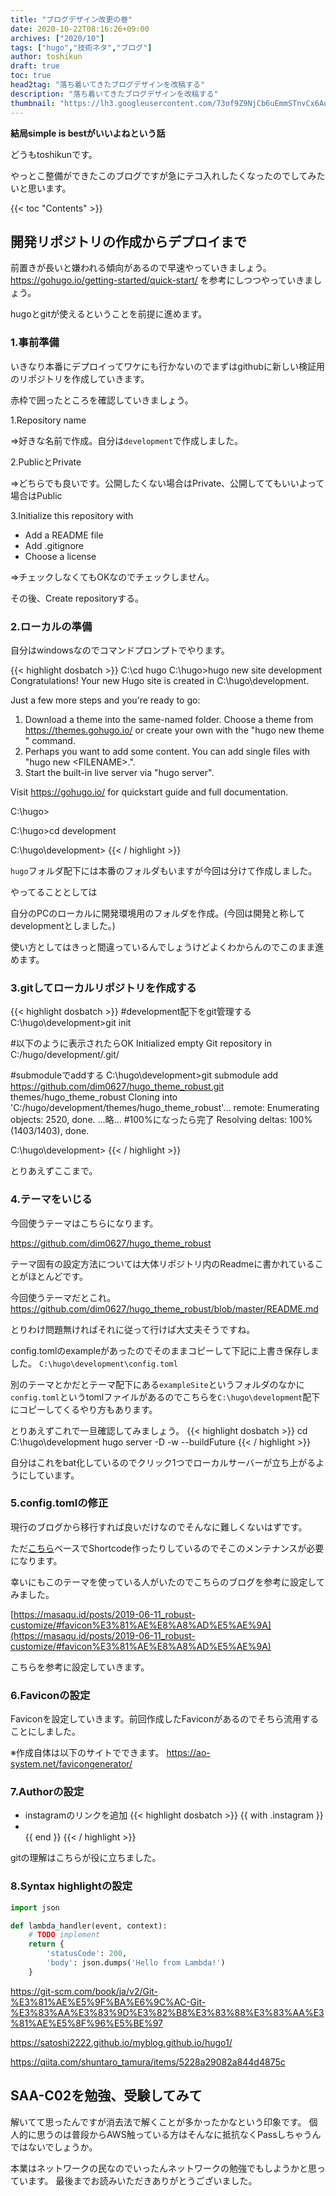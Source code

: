 ```yaml
---
title: "ブログデザイン改更の巻"
date: 2020-10-22T08:16:26+09:00
archives: ["2020/10"]
tags: ["hugo","技術ネタ","ブログ"]
author: toshikun
draft: true
toc: true
head2tag: "落ち着いてきたブログデザインを改稿する"
description: "落ち着いてきたブログデザインを改稿する"
thumbnail: "https://lh3.googleusercontent.com/73of9Z9NjCb6uEmmSTnvCx6Aukk3UpfwyKIYnpUpiqDVz7Ym1-1jpqkcWy6k3jo1qRvBgSkDp9EMvP5b5M-q2b6YEnd233giJE54eJ12sVyhN7TIMA1Zd6bJYjRKEKiQv_CXb-xCUg=w400"
---
```


**結局simple is bestがいいよねという話**

どうもtoshikunです。

やっとこ整備ができたこのブログですが急にテコ入れしたくなったのでしてみたいと思います。

{{< toc "Contents" >}}

## 開発リポジトリの作成からデプロイまで

前置きが長いと嫌われる傾向があるので早速やっていきましょう。
https://gohugo.io/getting-started/quick-start/ を参考にしつつやっていきましょう。

hugoとgitが使えるということを前提に進めます。

### 1.事前準備

いきなり本番にデプロイってワケにも行かないのでまずはgithubに新しい検証用のリポジトリを作成していきます。

赤枠で囲ったところを確認していきましょう。

1.Repository name

⇒好きな名前で作成。自分は`development`で作成しました。


2.PublicとPrivate

⇒どちらでも良いです。公開したくない場合はPrivate、公開しててもいいよって場合はPublic

3.Initialize this repository with

* Add a README file
* Add .gitignore
* Choose a license

⇒チェックしなくてもOKなのでチェックしません。

その後、Create repositoryする。

### 2.ローカルの準備

自分はwindowsなのでコマンドプロンプトでやります。

{{< highlight dosbatch >}}
C:\cd hugo
C:\hugo>hugo new site development
Congratulations! Your new Hugo site is created in C:\hugo\development.

Just a few more steps and you're ready to go:

1. Download a theme into the same-named folder.
   Choose a theme from https://themes.gohugo.io/ or
   create your own with the "hugo new theme <THEMENAME>" command.
2. Perhaps you want to add some content. You can add single files
   with "hugo new <SECTIONNAME>\<FILENAME>.<FORMAT>".
3. Start the built-in live server via "hugo server".

Visit https://gohugo.io/ for quickstart guide and full documentation.

C:\hugo>

C:\hugo>cd development

C:\hugo\development>
{{< / highlight >}}

`hugo`フォルダ配下には本番のフォルダもいますが今回は分けて作成しました。

やってることとしては

自分のPCのローカルに開発環境用のフォルダを作成。(今回は開発と称してdevelopmentとしました。)

使い方としてはきっと間違っているんでしょうけどよくわからんのでこのまま進めます。

### 3.gitしてローカルリポジトリを作成する

{{< highlight dosbatch >}}
#development配下をgit管理する
C:\hugo\development>git init

#以下のように表示されたらOK
Initialized empty Git repository in C:/hugo/development/.git/

#submoduleでaddする
C:\hugo\development>git submodule add https://github.com/dim0627/hugo_theme_robust.git themes/hugo_theme_robust
Cloning into 'C:/hugo/development/themes/hugo_theme_robust'...
remote: Enumerating objects: 2520, done.
...略...
#100%になったら完了
Resolving deltas: 100% (1403/1403), done.

C:\hugo\development>
{{< / highlight >}}

とりあえずここまで。

### 4.テーマをいじる

今回使うテーマはこちらになります。

https://github.com/dim0627/hugo_theme_robust

テーマ固有の設定方法については大体リポジトリ内のReadmeに書かれていることがほとんどです。

今回使うテーマだとこれ。
https://github.com/dim0627/hugo_theme_robust/blob/master/README.md


とりわけ問題無ければそれに従って行けば大丈夫そうですね。

config.tomlのexampleがあったのでそのままコピーして下記に上書き保存しました。
`C:\hugo\development\config.toml`

別のテーマとかだとテーマ配下にある`exampleSite`というフォルダのなかに`config.toml`というtomlファイルがあるのでこちらを`C:\hugo\development`配下にコピーしてくるやり方もあります。

とりあえずこれで一旦確認してみましょう。
{{< highlight dosbatch >}}
cd C:\hugo\development
hugo server -D -w --buildFuture
{{< / highlight >}}

自分はこれをbat化しているのでクリック1つでローカルサーバーが立ち上がるようにしています。



### 5.config.tomlの修正
現行のブログから移行すれば良いだけなのでそんなに難しくないはずです。

ただ[こちら](https://github.com/Tazeg/hugo-blog-jeffprod)ベースでShortcode作ったりしているのでそこのメンテナンスが必要になります。

幸いにもこのテーマを使っている人がいたのでこちらのブログを参考に設定してみました。

[https://masaqu.id/posts/2019-06-11_robust-customize/#favicon%E3%81%AE%E8%A8%AD%E5%AE%9A](https://masaqu.id/posts/2019-06-11_robust-customize/#favicon%E3%81%AE%E8%A8%AD%E5%AE%9A)

こちらを参考に設定していきます。

### 6.Faviconの設定

Faviconを設定していきます。前回作成したFaviconがあるのでそちら流用することにしました。

※作成自体は以下のサイトでできます。
https://ao-system.net/favicongenerator/




### 7.Authorの設定


* instagramのリンクを追加
{{< highlight dosbatch >}}
{{ with .instagram }}<li><a href="{{ . }}" rel="noopener nofollow" target="_blank"><i class="fab fa-instagram" aria-hidden="true"></i></a></li>{{ end }}
{{< / highlight >}}

gitの理解はこちらが役に立ちました。

### 8.Syntax highlightの設定

```python
import json

def lambda_handler(event, context):
    # TODO implement
    return {
        'statusCode': 200,
        'body': json.dumps('Hello from Lambda!')
    }
```


https://git-scm.com/book/ja/v2/Git-%E3%81%AE%E5%9F%BA%E6%9C%AC-Git-%E3%83%AA%E3%83%9D%E3%82%B8%E3%83%88%E3%83%AA%E3%81%AE%E5%8F%96%E5%BE%97

https://satoshi2222.github.io/myblog.github.io/hugo1/

https://qiita.com/shuntaro_tamura/items/5228a29082a844d4875c

## SAA-C02を勉強、受験してみて
解いてて思ったんですが消去法で解くことが多かったかなという印象です。
個人的に思うのは普段からAWS触っている方はそんなに抵抗なくPassしちゃうんではないでしょうか。

本業はネットワークの民なのでいったんネットワークの勉強でもしようかと思っています。
最後までお読みいただきありがとうございました。